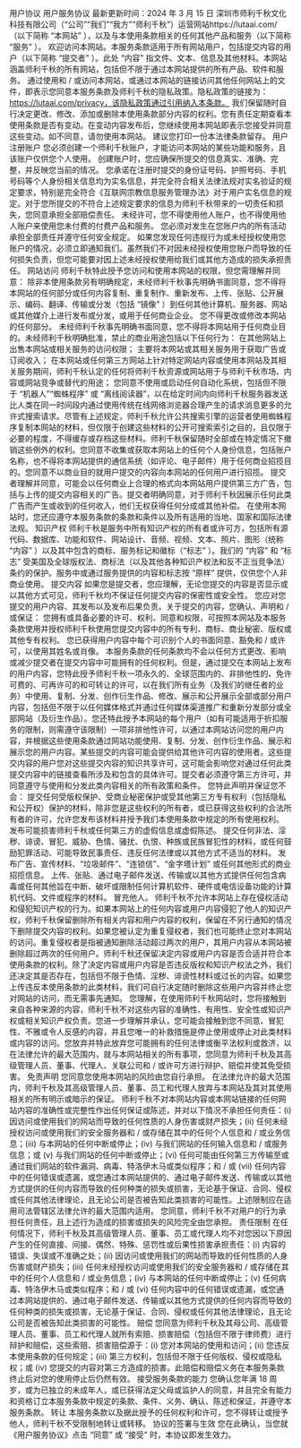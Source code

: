 用户协议
用户服务协议
最新更新时间：2024 年 3 月 15 日
深圳市师利千秋文化科技有限公司（“公司”“我们”“我方”“师利千秋”）运营网站https://lutaai.com/（以下简称 “本网站” ），以及与本使用条款相关的任何其他产品和服务（以下简称 “服务” ）。
欢迎访问本网站。本服务条款适用于所有网站用户，包括提交内容的用户（以下简称 “提交者” ）。此处 “内容” 指文件、文本、信息及其他材料。本网站涵盖师利千秋的所有网站，包括但不限于通过本网站提供的所有产品、软件和服务。
通过使用和 / 或访问本网站，或通过本网站的链接访问其他任何网站上的文件，即表示您同意本服务条款及师利千秋的隐私政策。隐私政策的链接为：https://lutaai.com/privacy，该隐私政策通过引用纳入本条款。
我们保留随时自行决定更改、修改、添加或删除本使用条款部分内容的权利。您有责任定期查看本使用条款是否有变动。在变动内容发布后，您继续使用本网站即表示您接受并同意这些变动。如不同意，请勿使用本网站。
建议您打印一份本法律条款留存。
用户注册账户
您必须创建一个师利千秋账户，才能访问本网站的某些功能和服务，且该账户仅供您个人使用。
创建账户时，您应确保所提交的信息真实、准确、完整，并反映您当前的情况。
您承诺在注册时提交的身份证号码、护照号码、手机号码等个人身份相关信息均为实名信息，并完全符合相关法律法规对实名验证的规定要求，特别是完全符合《互联网宗教信息服务管理办法》对于用户实名信息的规定。对于您所提交的不符合上述规定要求的信息为师利千秋带来的一切责任和损失，您同意承担全部赔偿责任。
未经许可，您不得使用他人账户，也不得使用他人账户来使用您未付费的付费产品和服务。
您必须对发生在您账户内的所有活动承担全部责任并遵守任何安全规定。
如果您发现任何违规行为或未经授权使用您账户的情况，必须立即通知我们。虽然我们不对因未经授权使用您账户而导致的任何损失负责，但您可能要对因上述未经授权使用给我们或其他方造成的损失承担责任。
网站访问
师利千秋特此授予您访问和使用本网站的权限，但您需理解并同意：
除非本使用条款另有明确规定，未经师利千秋事先明确书面同意，您不得将本网站的任何部分或任何内容复制、重复制作、重新发布、上传、张贴、公开展示、编码、翻译、传输或分发（包括 “镜像” ）到任何其他计算机、服务器、网站或其他媒介上进行发布或分发，或用于任何商业企业。
您不得更改或修改本网站的任何部分。
未经师利千秋事先明确书面同意，您不得将本网站用于任何商业目的。未经师利千秋明确批准，禁止的商业用途包括以下任何行为：
在其他网站上出售本网站或相关服务的访问权限；
主要将本网站或其相关服务用于获取广告或订阅收入；
在本网站或任何第三方网站上针对特定网站内容或使用本网站及其相关服务期间，师利千秋认定的任何将师利千秋资源或网站用于与师利千秋市场、内容或网站竞争或替代的用途；
您同意不使用或启动任何自动化系统，包括但不限于 “机器人”“蜘蛛程序” 或 “离线阅读器”，以在给定时间内向师利千秋服务器发送比人类在同一时间段内通过使用传统在线网络浏览器合理产生的请求消息更多的允许式搜索请求。尽管有上述规定，师利千秋允许公共搜索引擎的运营者使用蜘蛛程序复制本网站的材料，但仅限于创建这些材料的公开可搜索索引之目的，且仅限于必要的程度，不得缓存或存档这些材料。师利千秋保留随时全部或在特定情况下撤销这些例外的权利。您同意不收集或获取本网站上的任何个人身份信息，包括账户名称，也不得将本网站提供的通信系统（如评论、电子邮件）用于任何商业招揽目的。您同意不以商业目的就用户提交的内容向本网站的任何用户进行招揽。
提交者理解并同意，可能会以任何商业上合理的格式向本网站用户提供第三方广告，包括与上传的提交内容相关的广告。提交者明确同意，对于师利千秋因展示任何此类广告而产生或收到的任何收入，他们无权获得任何分成或其他补偿。
在使用本网站时，您还应遵守本服务条款的条款和条件以及所有适用的当地、国家和国际法律法规。
知识产权
师利千秋是服务中所有知识产权的所有者或许可方，包括所有源代码、数据库、功能和软件、网站设计、音频、视频、文本、照片、图形（统称 “内容” ）以及其中包含的商标、服务标记和徽标（“标志” ）。我们的 “内容” 和 “标志” 受美国及全球版权法、商标法（以及其他各种知识产权法和反不正当竞争法）条约的保护。服务中或通过服务提供的内容和标志按 “原样” 提供，仅供您个人非商业使用。
提交内容
如果您是提交者，您应理解，无论您提交的内容是否显示或以其他方式可见，师利千秋均不保证任何提交内容的保密性或安全性。
您应对您提交的用户内容、其发布以及发布后果负责。关于提交的内容，您确认、声明和 / 或保证：
您拥有或具备必要的许可、权利、同意和权限，可按照本网站及本服务条款使用并授权师利千秋使用您提交内容中的所有专利、商标、商业秘密、版权或其他专有权利。
您已获得用户内容中每个可识别个人的书面同意、豁免和 / 或许可，以使用其姓名或肖像。
本服务条款的任何条款均不会以任何方式更改、影响或减少提交者在提交内容中可能拥有的任何权利。但是，通过提交在本网站上发布的用户内容，您特此授予师利千秋一项永久的、全球范围内的、非排他性的、免许可费的、可再许可的和可转让的许可，以在我们所有业务（及我们的继任者的业务）中使用、复制、分发、创作衍生作品、修改、展示和公开展示全部或部分用户内容，包括但不限于以任何媒体格式并通过任何媒体渠道推广和重新分发部分或全部网站（及衍生作品）。您还特此授予本网站的每个用户（如有可能适用于折扣服务的限制，则需遵守该限制）一项非排他性许可，以通过本网站访问您的用户内容，并根据这些使用条款通过网站功能使用、复制、分发、创作衍生作品、展示和展示您的用户内容。某些提交的内容可能会提供给其他许可内容的使用者。这些提交内容的用户您对这些提交内容的知识共享许可，这可能会影响您对通过任何此类提交内容中的链接查看所涉及和包含的具体许可。提交者必须遵守第三方许可，并同意遵守与使用和分发此类内容相关的所有政策和条件。
您特此声明并保证您不会：
提交任何受版权保护、受商业秘密保护或受其他第三方专有权利（包括隐私和公开权）保护的材料，除非您是这些权利的所有者，或已获得这些权利的合法所有者的许可，允许您发布该材料并授予我们本使用条款中规定的所有使用权利。
发布可能损害师利千秋或任何第三方的虚假信息或虚假陈述。
提交任何非法、淫秽、诽谤、冒犯、威胁、色情、骚扰、仇恨、种族或民族冒犯性的材料，或任何鼓励犯罪活动、可能导致民事责任、违反任何法律或以其他方式不适当的材料。
发布广告、宣传材料、“垃圾邮件”、“连锁信”、“金字塔计划” 或任何其他形式的商业招揽信息。
上传、张贴、通过电子邮件发送、传输或以其他方式提供任何包含病毒或任何其他旨在中断、破坏或限制任何计算机软件、硬件或电信设备功能的计算机代码、文件或程序的材料。
冒充他人。
师利千秋不允许本网站上存在侵权活动和侵犯知识产权的行为。如果本网站上的任何内容或用户内容侵犯了他人的知识产权，师利千秋保留删除所有相关内容和用户内容的权利，保留在不另行通知的情况下删除提交内容的权利。如果您被认定为重复侵权者，我们也可能终止您对本网站的访问。重复侵权者是指被通知删除活动超过两次的用户，其用户内容从本网站被删除超过两次的任何用户。师利千秋还保留决定内容或用户内容是否合适并符合本使用条款的权利。除了决定内容或用户内容是否违反版权和知识产权法之外，我们还决定其是否存在，包括但不限于色情、淫秽、诽谤性材料或过长的内容。如果您上传违反本使用条款的此类材料，我们可自行决定随时删除这些用户内容并终止您对网站的访问，而无需事先通知。
您理解，在使用师利千秋网站时，您将接触到来自各种来源的内容，师利千秋不对这些内容的准确性、有用性、安全性或知识产权或相关知识产权负责。您进一步理解并承认，您可能会接触到您不同意、冒犯性、不雅或令人反感的内容，并且您唯一的补救措施是停止使用或停止对此类材料或内容的访问。您放弃并特此放弃您可能拥有的任何法律或衡平法权利或救济，以在法律允许的最大范围内，就与本网站相关的所有事项，您同意为师利千秋及其高级管理人员、董事、代理人、关联公司和 / 或许可方进行辩护、赔偿并使其免受损害。
免责声明
您同意您使用本网站的风险由您自行承担。
在法律允许的最大范围内，师利千秋及其高级管理人员、董事、员工和代理人放弃与本网站及其对其使用相关的所有明示或暗示的保证。
师利千秋不对本网站内容或本网站链接的任何网站内容的准确性或完整性作出任何保证或陈述，并对以下情况不承担任何责任：(i) 因访问或使用我们的网站而导致的任何性质的人身伤害或财产损失；(ii) 任何未经授权访问或使用我们的安全服务器和 / 或存储在其中的任何个人信息和 / 或业务信息；(iii) 与本网站的任何中断或停止；(iv) 与我们网站的任何输入信息和 / 或服务信息；或 (v) 与我们网站的任何中断或停止；(vi) 任何可能由任何第三方传输至或通过我们网站的软件漏洞、病毒、特洛伊木马或类似程序；和 / 或 (vii) 任何内容中的任何错误或遗漏，或您通过本网站提供的、通过电子邮件发送、传输或以其他方式提供的任何内容而导致的任何种类的损失或损害，无论基于保证、合同、侵权或任何其他法律理论，且无论公司是否被告知此类损害的可能性。上述限制应在适用司法管辖区法律允许的最大范围内适用。
您同意，师利千秋不对用户的行为承担任何责任，且上述行为造成的损害或损失的风险完全由您承担。
责任限制
在任何情况下，师利千秋及其高级管理人员、董事、员工或代理人均不对您因以下原因产生的任何直接、间接、偶然、特殊、惩罚性或后果性损害承担责任：(i) 内容的错误、失误或不准确之处；(ii) 因访问或使用我们的网站而导致的任何性质的人身伤害或财产损失；(iii) 任何未经授权访问或使用我们的安全服务器和 / 或存储在其中的任何个人信息和 / 或业务信息；(iv) 与本网站的任何中断或停止；(v) 任何病毒、特洛伊木马或类似程序；和 / 或 (vi) 任何内容中的任何错误或遗漏，或您通过本网站提供的、通过电子邮件发送、传输或以其他方式提供的任何内容而导致的任何种类的损失或损害，无论基于保证、合同、侵权或任何其他法律理论，且无论公司是否被告知此类损害的可能性。
赔偿
您同意为师利千秋及其母公司、高级管理人员、董事、员工和代理人就所有索赔、损害赔偿（包括但不限于律师费）进行辩护和赔偿，这些索赔、损害赔偿源于：(i) 您对本网站的使用和访问；(ii) 您违反本使用条款的任何规定；(iii) 第三方权利，包括但不限于任何版权、侵权或隐私权；或 (iv) 您提交的内容对第三方造成的损害。此赔偿和赔偿义务在本服务条款终止后对您的使用停止后仍然有效。
接受服务条款的能力
您确认您年满 18 周岁，或为已独立的未成年人，或已获得法定父母或监护人的同意，并且完全有能力和资格订立本服务条款中规定的条款、条件、义务、确认、陈述和保证，并遵守本服务条款。
转让
本服务条款以及据此授予的任何权利和许可，您不得转让或授予他人，师利千秋不受限制地转让或转移。
协议的签署与生效
您在此确认，当您就《用户服务协议》点击 “同意” 或 “接受” 时，本协议即发生效力。
